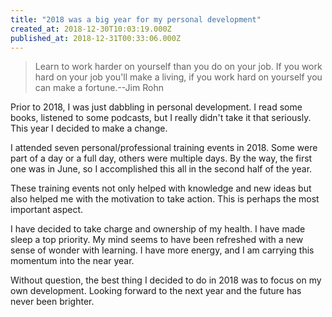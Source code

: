 ```yaml
---
title: "2018 was a big year for my personal development"
created_at: 2018-12-30T10:03:19.000Z
published_at: 2018-12-31T00:33:06.000Z
---
```

> Learn to work harder on yourself than you do on your job. If you work hard on your job you'll make a living, if you work hard on yourself you can make a fortune.--Jim Rohn

Prior to 2018, I was just dabbling in personal development. I read some books, listened to some podcasts, but I really didn't take it that seriously. This year I decided to make a change.

I attended seven personal/professional training events in 2018. Some were part of a day or a full day, others were multiple days. By the way, the first one was in June, so I accomplished this all in the second half of the year.

These training events not only helped with knowledge and new ideas but also helped me with the motivation to take action. This is perhaps the most important aspect.

I have decided to take charge and ownership of my health. I have made sleep a top priority. My mind seems to have been refreshed with a new sense of wonder with learning. I have more energy, and I am carrying this momentum into the near year.

Without question, the best thing I decided to do in 2018 was to focus on my own development. Looking forward to the next year and the future has never been brighter.
